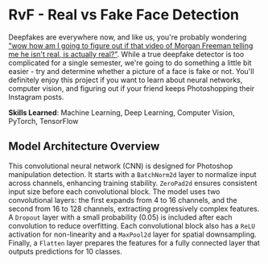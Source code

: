 # RvF - Real vs Fake Face Detection

Deepfakes are everywhere now, and like us, you're probably wondering ["wow how am I going to figure out if that video of Morgan Freeman telling me he isn't real, is actually real?"](https://youtu.be/oxXpB9pSETo). While a true deepfake detector is too complicated for a single semester, we're going to do something a little bit easier - try and determine whether a picture of a face is fake or not. You'll definitely enjoy this project if you want to learn about neural networks, computer vision, and figuring out if your friend keeps Photoshopping their Instagram posts.

**Skills Learned**: Machine Learning, Deep Learning, Computer Vision, PyTorch, TensorFlow

## Model Architecture Overview

This convolutional neural network (CNN) is designed for Photoshop manipulation detection. It starts with a `BatchNorm2d` layer to normalize input across channels, enhancing training stability. `ZeroPad2d` ensures consistent input size before each convolutional block. The model uses two convolutional layers: the first expands from 4 to 16 channels, and the second from 16 to 128 channels, extracting progressively complex features. A `Dropout` layer with a small probability (0.05) is included after each convolution to reduce overfitting. Each convolutional block also has a `ReLU` activation for non-linearity and a `MaxPool2d` layer for spatial downsampling. Finally, a `Flatten` layer prepares the features for a fully connected layer that outputs predictions for 10 classes.

